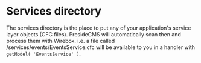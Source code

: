 Services directory
==================
The services directory is the place to put any of your application's service layer objects (CFC files). PresideCMS will automatically scan then and process them with Wirebox. i.e. a file called /services/events/EventsService.cfc will be available to you in a handler with `getModel( 'EventsService' )`.